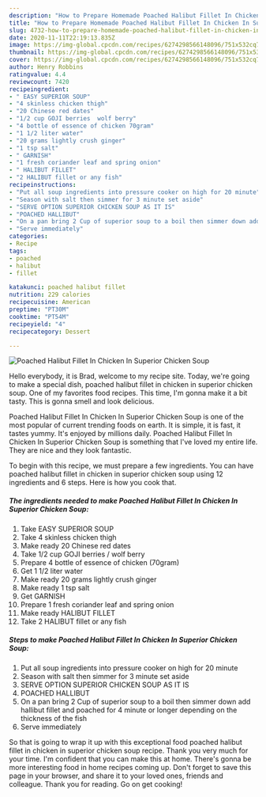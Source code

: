 ```yaml
---
description: "How to Prepare Homemade Poached Halibut Fillet In Chicken In Superior Chicken Soup"
title: "How to Prepare Homemade Poached Halibut Fillet In Chicken In Superior Chicken Soup"
slug: 4732-how-to-prepare-homemade-poached-halibut-fillet-in-chicken-in-superior-chicken-soup
date: 2020-11-11T22:19:13.835Z
image: https://img-global.cpcdn.com/recipes/6274298566148096/751x532cq70/poached-halibut-fillet-in-chicken-in-superior-chicken-soup-recipe-main-photo.jpg
thumbnail: https://img-global.cpcdn.com/recipes/6274298566148096/751x532cq70/poached-halibut-fillet-in-chicken-in-superior-chicken-soup-recipe-main-photo.jpg
cover: https://img-global.cpcdn.com/recipes/6274298566148096/751x532cq70/poached-halibut-fillet-in-chicken-in-superior-chicken-soup-recipe-main-photo.jpg
author: Henry Robbins
ratingvalue: 4.4
reviewcount: 7420
recipeingredient:
- " EASY SUPERIOR SOUP"
- "4 skinless chicken thigh"
- "20 Chinese red dates"
- "1/2 cup GOJI berries  wolf berry"
- "4 bottle of essence of chicken 70gram"
- "1 1/2 liter water"
- "20 grams lightly crush ginger"
- "1 tsp salt"
- " GARNISH"
- "1 fresh coriander leaf and spring onion"
- " HALIBUT FILLET"
- "2 HALIBUT fillet or any fish"
recipeinstructions:
- "Put all soup ingredients into pressure cooker on high for 20 minute"
- "Season with salt then simmer for 3 minute set aside"
- "SERVE OPTION SUPERIOR CHICKEN SOUP AS IT IS"
- "POACHED HALLIBUT"
- "On a pan bring 2 Cup of superior soup to a boil then simmer down add hallibut fillet and poached for 4 minute or longer depending on the thickness of the fish"
- "Serve immediately"
categories:
- Recipe
tags:
- poached
- halibut
- fillet

katakunci: poached halibut fillet 
nutrition: 229 calories
recipecuisine: American
preptime: "PT30M"
cooktime: "PT54M"
recipeyield: "4"
recipecategory: Dessert

---
```



![Poached Halibut Fillet In Chicken In Superior Chicken Soup](https://img-global.cpcdn.com/recipes/6274298566148096/751x532cq70/poached-halibut-fillet-in-chicken-in-superior-chicken-soup-recipe-main-photo.jpg)

Hello everybody, it is Brad, welcome to my recipe site. Today, we're going to make a special dish, poached halibut fillet in chicken in superior chicken soup. One of my favorites food recipes. This time, I'm gonna make it a bit tasty. This is gonna smell and look delicious.

Poached Halibut Fillet In Chicken In Superior Chicken Soup is one of the most popular of current trending foods on earth. It is simple, it is fast, it tastes yummy. It's enjoyed by millions daily. Poached Halibut Fillet In Chicken In Superior Chicken Soup is something that I've loved my entire life. They are nice and they look fantastic.




To begin with this recipe, we must prepare a few ingredients. You can have poached halibut fillet in chicken in superior chicken soup using 12 ingredients and 6 steps. Here is how you cook that.

<!--inarticleads1-->

##### The ingredients needed to make Poached Halibut Fillet In Chicken In Superior Chicken Soup:

1. Take  EASY SUPERIOR SOUP
1. Take 4 skinless chicken thigh
1. Make ready 20 Chinese red dates
1. Take 1/2 cup GOJI berries / wolf berry
1. Prepare 4 bottle of essence of chicken (70gram)
1. Get 1 1/2 liter water
1. Make ready 20 grams lightly crush ginger
1. Make ready 1 tsp salt
1. Get  GARNISH
1. Prepare 1 fresh coriander leaf and spring onion
1. Make ready  HALIBUT FILLET
1. Take 2 HALIBUT fillet or any fish




<!--inarticleads2-->

##### Steps to make Poached Halibut Fillet In Chicken In Superior Chicken Soup:

1. Put all soup ingredients into pressure cooker on high for 20 minute
1. Season with salt then simmer for 3 minute set aside
1. SERVE OPTION SUPERIOR CHICKEN SOUP AS IT IS
1. POACHED HALLIBUT
1. On a pan bring 2 Cup of superior soup to a boil then simmer down add hallibut fillet and poached for 4 minute or longer depending on the thickness of the fish
1. Serve immediately




So that is going to wrap it up with this exceptional food poached halibut fillet in chicken in superior chicken soup recipe. Thank you very much for your time. I'm confident that you can make this at home. There's gonna be more interesting food in home recipes coming up. Don't forget to save this page in your browser, and share it to your loved ones, friends and colleague. Thank you for reading. Go on get cooking!
